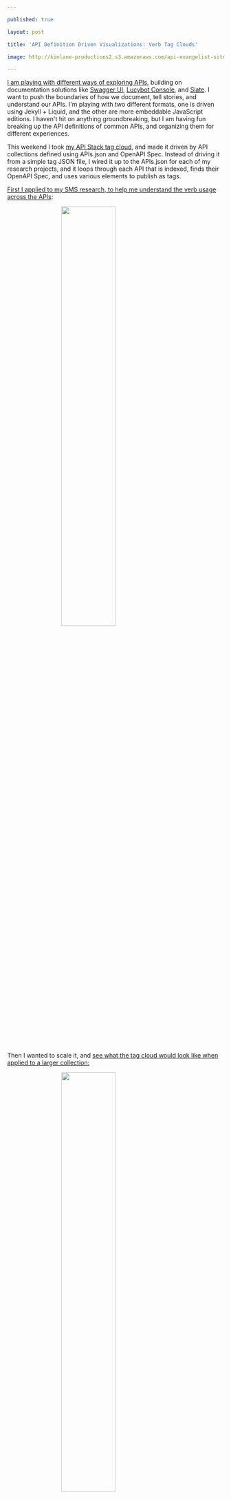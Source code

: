 ---
published: true
layout: post
title: 'API Definition Driven Visualizations: Verb Tag Clouds'
image: http://kinlane-productions2.s3.amazonaws.com/api-evangelist-site/blog/tag-cloud-verb-sms.png
---

<p><a href="http://apievangelist.com/2016/03/08/playing-with-concepts-around-simplifying-the-api-docs-that-are-generated-using-api-definitions/">I am playing with different ways of exploring APIs</a>, building on documentation solutions like <a href="https://github.com/swagger-api/swagger-ui">Swagger UI</a>, <a href="https://github.com/lucybot/lucy-console">Lucybot Console</a>, and <a href="https://github.com/tripit/slate">Slate</a>. I want to push the boundaries of how we document, tell stories, and understand our APIs. I'm playing with two different formats, one is driven using Jekyll + Liquid, and the other are more embeddable JavaScript editions. I haven't hit on anything groundbreaking, but I am having fun breaking up the API definitions of common APIs, and organizing them for different experiences.
<p>This weekend I took <a href="http://theapistack.com/tags.html">my API Stack tag cloud</a>, and made it driven by API collections defined using APIs.json and OpenAPI Spec. Instead of driving it from a simple tag JSON file, I wired it up to the APIs.json for each of my research projects, and it loops through each API that is indexed, finds their OpenAPI Spec, and uses various elements to publish as tags.
<p><a href="http://sms.stack.network/apisjson/verb-tag-cloud/">First I applied to my SMS research, to help me understand the verb usage across the APIs</a>:
<p><a href="http://sms.stack.network/apisjson/verb-tag-cloud/"><img style="display: block; margin-left: auto; margin-right: auto;" src="https://kinlane-productions2.s3.amazonaws.com/api-evangelist-site/blog/tag-cloud-verb-sms.png" alt="" width="50%" align="middle" /></a>
<p>Then I wanted to scale it, and <a href="https://kinlane.github.io/indie-edtech-data-jam/apisjson/verb-tag-cloud/">see what the tag cloud would look like when applied to a larger collection:</a>
<p><a href="https://kinlane.github.io/indie-edtech-data-jam/apisjson/verb-tag-cloud/"><img style="display: block; margin-left: auto; margin-right: auto;" src="https://kinlane-productions2.s3.amazonaws.com/api-evangelist-site/blog/tag-cloud-verb-indie-collection.png" alt="" width="50%" align="middle" /></a>
<p>I'm not sure if these visualizations offer me any value, but it gets me thinking about APIs at the macro level, considering different ways to slice and dice the information available as part of any of the API's indexed. The verb tag cloud is extracted from an API I have that returns the verb count for any APIs.json collection, which gives me one possible data point to consider when quantifying how open, or closed an API is. Its not always constant, due to the wide variety of ways people design their APIs, but when you see an API that is all GET, there is good chance they are pretty tight with their resources.
<p>As a quick next step, <a href="http://sms.stack.network/apisjson/tag-cloud/">I also connected it up to the tags applied across all the OpenAPI Specs indexed, looking a different slice of the surface area of APIs</a>:
<p><a href="http://sms.stack.network/apisjson/tag-cloud/"><img style="display: block; margin-left: auto; margin-right: auto;" src="https://kinlane-productions2.s3.amazonaws.com/api-evangelist-site/blog/tag-cloud-sms.png" alt="" width="90%" align="middle" /></a>
<p>I'm just iterating through the possibilities, and along the way creating an API, Liquid, and JavaScript version to each approach. We'll see where I go with all of this. I am hoping eventually I hit on a killer approach, or at the very least, a whole toolbox of API definition driven visual API elements, that can be used across documentation, and storytelling around what is possible with an API.

